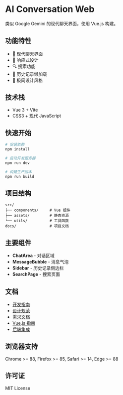 # AI Conversation Web

类似 Google Gemini 的现代聊天界面，使用 Vue.js 构建。

## 功能特性

- 💬 现代聊天界面
- 📱 响应式设计
- 🔍 搜索功能
- 📜 历史记录懒加载
- 🎨 极简设计风格

## 技术栈

- Vue 3 + Vite
- CSS3 + 现代 JavaScript

## 快速开始

```bash
# 安装依赖
npm install

# 启动开发服务器
npm run dev

# 构建生产版本
npm run build
```

## 项目结构

```
src/
├── components/     # Vue 组件
├── assets/         # 静态资源
└── utils/          # 工具函数
docs/               # 项目文档
```

## 主要组件

- **ChatArea** - 对话区域
- **MessageBubble** - 消息气泡
- **Sidebar** - 历史记录侧边栏
- **SearchPage** - 搜索页面

## 文档

- [开发指南](./docs/development.md)
- [设计规范](./docs/design.md)
- [需求文档](./docs/requirements.md)
- [Vue.js 指南](./docs/vue-guide.md)
- [后端集成](./docs/backend-integration.md)

## 浏览器支持

Chrome >= 88, Firefox >= 85, Safari >= 14, Edge >= 88

## 许可证

MIT License
